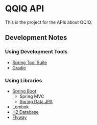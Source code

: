 # QQIQ API
This is the project for the APIs about QQIQ.

## Development Notes
### Using Development Tools
- [Spring Tool Suite](https://spring.io/tools)
- [Gradle](http://gradle.org/)

### Using Libraries
- [Spring Boot](http://projects.spring.io/spring-boot/)
  - Spring MVC
  - [Spring Data JPA](http://projects.spring.io/spring-data-jpa/)
- [Lombok](https://projectlombok.org/)
- [H2 Database](http://www.h2database.com/html/main.html)
- [Flyway](http://flywaydb.org/)